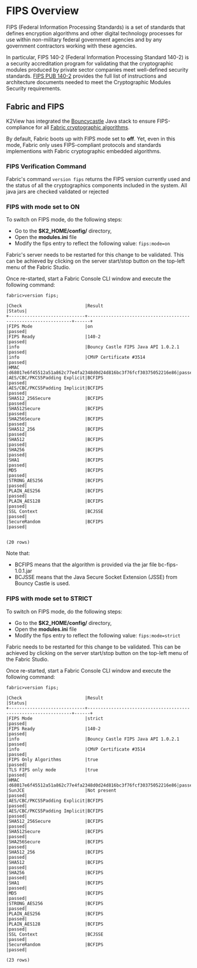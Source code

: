 # FIPS Overview

FIPS (Federal Information Processing Standards) is a set of standards that defines encryption algorithms and other digital technology processes for use within non-military federal government agencies and by any government contractors working with these agencies. 

In particular, FIPS 140-2 (Federal Information Processing Standard 140-2) is a security accreditation program for validating that the cryptographic modules produced by private sector companies meet well-defined security standards.
[FIPS PUB 140-2](https://nvlpubs.nist.gov/nistpubs/FIPS/NIST.FIPS.140-2.pdf) provides the full list of instructions and architecture documents needed to meet the Cryptographic Modules Security requirements.


## Fabric and FIPS

K2View has integrated the [Bouncycastle](https://www.bouncycastle.org/index.html) Java stack to ensure FIPS-compliance for all [Fabric cryptographic algorithms](/articles/26_fabric_security/03_fabric_LUI_encryption.md).

By default, Fabric boots up with FIPS mode set to **off**. 
Yet, even in this mode, Fabric only uses FIPS-compliant protocols and standards implementions with Fabric cryptographic embedded algorithms.


### FIPS Verification Command

Fabric's command ```version fips``` returns the FIPS version currently used and the status of all the cryptographics components included in the system. All java jars are checked validated or rejected    


### FIPS with mode set to **ON**

To switch on FIPS mode, do the following steps:
- Go to the **$K2_HOME/config/** directory,
- Open the **modules.ini** file
- Modify the fips entry to reflect the following value: ```fips:mode=on```

Fabric's server needs to be restarted for this change to be validated. 
This can be achieved by clicking on the server start/stop button on the top-left menu of the Fabric Studio. 

Once re-started, start a Fabric Console CLI window and execute the following command: 

```fabric>version fips;```

```
|Check                        |Result                                                          |Status|
+-----------------------------+----------------------------------------------------------------+------+
|FIPS Mode                    |on                                                              |passed|
|FIPS Ready                   |140-2                                                           |passed|
|info                         |Bouncy Castle FIPS Java API 1.0.2.1                             |passed|
|info                         |CMVP Certificate #3514                                          |passed|
|HMAC                         |d68017e6f45512a51a862c77e4fa2348d0d24d816bc3f76fcf30375052216e86|passed|
|AES/CBC/PKCS5Padding Explicit|BCFIPS                                                          |passed|
|AES/CBC/PKCS5Padding Implicit|BCFIPS                                                          |passed|
|SHA512_256Secure             |BCFIPS                                                          |passed|
|SHA512Secure                 |BCFIPS                                                          |passed|
|SHA256Secure                 |BCFIPS                                                          |passed|
|SHA512_256                   |BCFIPS                                                          |passed|
|SHA512                       |BCFIPS                                                          |passed|
|SHA256                       |BCFIPS                                                          |passed|
|SHA1                         |BCFIPS                                                          |passed|
|MD5                          |BCFIPS                                                          |passed|
|STRONG_AES256                |BCFIPS                                                          |passed|
|PLAIN_AES256                 |BCFIPS                                                          |passed|
|PLAIN_AES128                 |BCFIPS                                                          |passed|
|SSL Context                  |BCJSSE                                                          |passed|
|SecureRandom                 |BCFIPS                                                          |passed|

 
(20 rows)
```

Note that:
- BCFIPS means that the algorithm is provided via the jar file bc-fips-1.0.1.jar
- BCJSSE means that the Java Secure Socket Extension (JSSE) from Bouncy Castle is used.

### FIPS with mode set to **STRICT**

To switch on FIPS mode, do the following steps:
- Go to the **$K2_HOME/config/** directory,
- Open the **modules.ini** file
- Modify the fips entry to reflect the following value: ```fips:mode=strict```

Fabric needs to be restarted for this change to be validated. This can be achieved by clicking on the server start/stop button on the top-left menu of the Fabric Studio. 

Once re-started, start a Fabric Console CLI window and execute the following command: 


```fabric>version fips;```

```
|Check                        |Result                                                          |Status|
+-----------------------------+----------------------------------------------------------------+------+
|FIPS Mode                    |strict                                                          |passed|
|FIPS Ready                   |140-2                                                           |passed|
|info                         |Bouncy Castle FIPS Java API 1.0.2.1                             |passed|
|info                         |CMVP Certificate #3514                                          |passed|
|FIPS Only Algorithms         |true                                                            |passed|
|TLS FIPS only mode           |true                                                            |passed|
|HMAC                         |d68017e6f45512a51a862c77e4fa2348d0d24d816bc3f76fcf30375052216e86|passed|
|SunJCE                       |Not present                                                     |passed|
|AES/CBC/PKCS5Padding Explicit|BCFIPS                                                          |passed|
|AES/CBC/PKCS5Padding Implicit|BCFIPS                                                          |passed|
|SHA512_256Secure             |BCFIPS                                                          |passed|
|SHA512Secure                 |BCFIPS                                                          |passed|
|SHA256Secure                 |BCFIPS                                                          |passed|
|SHA512_256                   |BCFIPS                                                          |passed|
|SHA512                       |BCFIPS                                                          |passed|
|SHA256                       |BCFIPS                                                          |passed|
|SHA1                         |BCFIPS                                                          |passed|
|MD5                          |BCFIPS                                                          |passed|
|STRONG_AES256                |BCFIPS                                                          |passed|
|PLAIN_AES256                 |BCFIPS                                                          |passed|
|PLAIN_AES128                 |BCFIPS                                                          |passed|
|SSL Context                  |BCJSSE                                                          |passed|
|SecureRandom                 |BCFIPS                                                          |passed|

(23 rows)
 ```



